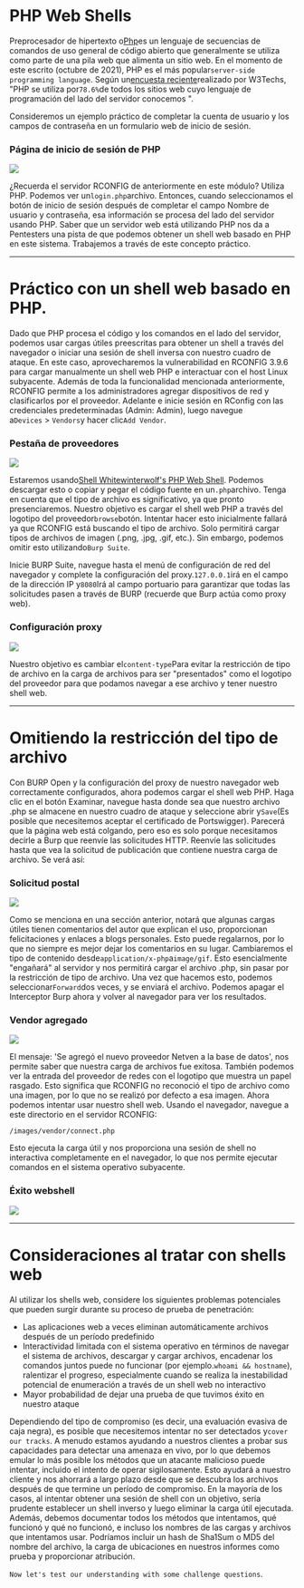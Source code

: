 # PHP Web Shells

Preprocesador de hipertexto o[Php](https://www.php.net/)es un lenguaje de secuencias de comandos de uso general de código abierto que generalmente se utiliza como parte de una pila web que alimenta un sitio web. En el momento de este escrito (octubre de 2021), PHP es el más popular`server-side programming language`. Según un[encuesta reciente](https://w3techs.com/technologies/details/pl-php)realizado por W3Techs, "PHP se utiliza por`78.6%`de todos los sitios web cuyo lenguaje de programación del lado del servidor conocemos ".

Consideremos un ejemplo práctico de completar la cuenta de usuario y los campos de contraseña en un formulario web de inicio de sesión.

### **Página de inicio de sesión de PHP**

![](https://academy.hackthebox.com/storage/modules/115/rconfig.png)

¿Recuerda el servidor RCONFIG de anteriormente en este módulo? Utiliza PHP. Podemos ver un`login.php`archivo. Entonces, cuando seleccionamos el botón de inicio de sesión después de completar el campo Nombre de usuario y contraseña, esa información se procesa del lado del servidor usando PHP. Saber que un servidor web está utilizando PHP nos da a Pentesters una pista de que podemos obtener un shell web basado en PHP en este sistema. Trabajemos a través de este concepto práctico.

---

# **Práctico con un shell web basado en PHP.**

Dado que PHP procesa el código y los comandos en el lado del servidor, podemos usar cargas útiles preescritas para obtener un shell a través del navegador o iniciar una sesión de shell inversa con nuestro cuadro de ataque. En este caso, aprovecharemos la vulnerabilidad en RCONFIG 3.9.6 para cargar manualmente un shell web PHP e interactuar con el host Linux subyacente. Además de toda la funcionalidad mencionada anteriormente, RCONFIG permite a los administradores agregar dispositivos de red y clasificarlos por el proveedor. Adelante e inicie sesión en RConfig con las credenciales predeterminadas (Admin: Admin), luego navegue a`Devices` > `Vendors`y hacer clic`Add Vendor`.

### **Pestaña de proveedores**

![](https://academy.hackthebox.com/storage/modules/115/vendors_tab.png)

Estaremos usando[Shell Whitewinterwolf's PHP Web Shell](https://github.com/WhiteWinterWolf/wwwolf-php-webshell). Podemos descargar esto o copiar y pegar el código fuente en un`.php`archivo. Tenga en cuenta que el tipo de archivo es significativo, ya que pronto presenciaremos. Nuestro objetivo es cargar el shell web PHP a través del logotipo del proveedor`browse`botón. Intentar hacer esto inicialmente fallará ya que RCONFIG está buscando el tipo de archivo. Solo permitirá cargar tipos de archivos de imagen (.png, .jpg, .gif, etc.). Sin embargo, podemos omitir esto utilizando`Burp Suite`.

Inicie BURP Suite, navegue hasta el menú de configuración de red del navegador y complete la configuración del proxy.`127.0.0.1`irá en el campo de la dirección IP y`8080`Irá al campo portuario para garantizar que todas las solicitudes pasen a través de BURP (recuerde que Burp actúa como proxy web).

### **Configuración proxy**

![](https://academy.hackthebox.com/storage/modules/115/proxy_settings.png)

Nuestro objetivo es cambiar el`content-type`Para evitar la restricción de tipo de archivo en la carga de archivos para ser "presentados" como el logotipo del proveedor para que podamos navegar a ese archivo y tener nuestro shell web.

---

# **Omitiendo la restricción del tipo de archivo**

Con BURP Open y la configuración del proxy de nuestro navegador web correctamente configurados, ahora podemos cargar el shell web PHP. Haga clic en el botón Examinar, navegue hasta donde sea que nuestro archivo .php se almacene en nuestro cuadro de ataque y seleccione abrir y`Save`(Es posible que necesitemos aceptar el certificado de Portswigger). Parecerá que la página web está colgando, pero eso es solo porque necesitamos decirle a Burp que reenvíe las solicitudes HTTP. Reenvíe las solicitudes hasta que vea la solicitud de publicación que contiene nuestra carga de archivo. Se verá así:

### **Solicitud postal**

![](https://academy.hackthebox.com/storage/modules/115/burp.png)

Como se menciona en una sección anterior, notará que algunas cargas útiles tienen comentarios del autor que explican el uso, proporcionan felicitaciones y enlaces a blogs personales. Esto puede regalarnos, por lo que no siempre es mejor dejar los comentarios en su lugar. Cambiaremos el tipo de contenido desde`application/x-php`a`image/gif`. Esto esencialmente "engañará" al servidor y nos permitirá cargar el archivo .php, sin pasar por la restricción de tipo de archivo. Una vez que hacemos esto, podemos seleccionar`Forward`dos veces, y se enviará el archivo. Podemos apagar el Interceptor Burp ahora y volver al navegador para ver los resultados.

### **Vendor agregado**

![](https://academy.hackthebox.com/storage/modules/115/added_vendor.png)

El mensaje: 'Se agregó el nuevo proveedor Netven a la base de datos', nos permite saber que nuestra carga de archivos fue exitosa. También podemos ver la entrada del proveedor de redes con el logotipo que muestra un papel rasgado. Esto significa que RCONFIG no reconoció el tipo de archivo como una imagen, por lo que no se realizó por defecto a esa imagen. Ahora podemos intentar usar nuestro shell web. Usando el navegador, navegue a este directorio en el servidor RCONFIG:

`/images/vendor/connect.php`

Esto ejecuta la carga útil y nos proporciona una sesión de shell no interactiva completamente en el navegador, lo que nos permite ejecutar comandos en el sistema operativo subyacente.

### **Éxito webshell**

![](https://academy.hackthebox.com/storage/modules/115/web_shell_now.png)

---

# **Consideraciones al tratar con shells web**

Al utilizar los shells web, considere los siguientes problemas potenciales que pueden surgir durante su proceso de prueba de penetración:

- Las aplicaciones web a veces eliminan automáticamente archivos después de un período predefinido
- Interactividad limitada con el sistema operativo en términos de navegar el sistema de archivos, descargar y cargar archivos, encadenar los comandos juntos puede no funcionar (por ejemplo.`whoami && hostname`), ralentizar el progreso, especialmente cuando se realiza la inestabilidad potencial de enumeración a través de un shell web no interactivo
- Mayor probabilidad de dejar una prueba de que tuvimos éxito en nuestro ataque

Dependiendo del tipo de compromiso (es decir, una evaluación evasiva de caja negra), es posible que necesitemos intentar no ser detectados y`cover our tracks`. A menudo estamos ayudando a nuestros clientes a probar sus capacidades para detectar una amenaza en vivo, por lo que debemos emular lo más posible los métodos que un atacante malicioso puede intentar, incluido el intento de operar sigilosamente. Esto ayudará a nuestro cliente y nos ahorrará a largo plazo desde que se descubra los archivos después de que termine un período de compromiso. En la mayoría de los casos, al intentar obtener una sesión de shell con un objetivo, sería prudente establecer un shell inverso y luego eliminar la carga útil ejecutada. Además, debemos documentar todos los métodos que intentamos, qué funcionó y qué no funcionó, e incluso los nombres de las cargas y archivos que intentamos usar. Podríamos incluir un hash de Sha1Sum o MD5 del nombre del archivo, la carga de ubicaciones en nuestros informes como prueba y proporcionar atribución.

`Now let's test our understanding with some challenge questions`.